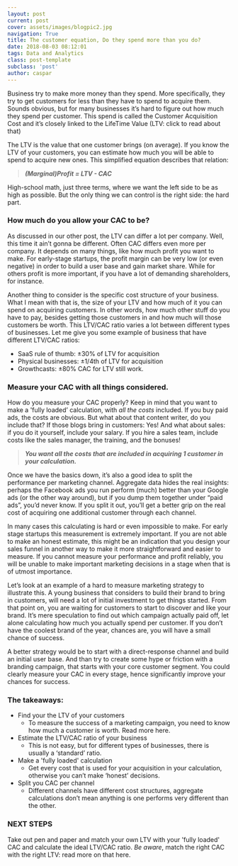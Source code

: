 ```yaml
---
layout: post
current: post
cover: assets/images/blogpic2.jpg
navigation: True
title: The customer equation, Do they spend more than you do?
date: 2018-08-03 08:12:01
tags: Data and Analytics
class: post-template
subclass: 'post'
author: caspar
---
```


Business try to make more money than they spend. More specifically, they try to get customers for less than they have to spend to acquire them. Sounds obvious, but for many businesses it’s hard to figure out how much they spend per customer. This spend is called the Customer Acquisition Cost and it’s closely linked to the LifeTime Value (LTV: click to read about that)

The LTV is the value that one customer brings (on average). If you know the LTV of your customers, you can estimate how much you will be able to spend to acquire new ones. This simplified equation describes that relation:

<blockquote><i><b>(Marginal)Profit = LTV - CAC</b></i></blockquote>

High-school math, just three terms, where we want the left side to be as high as possible. But the only thing we can control is the right side: the hard part.

### How much do you allow your CAC to be?

As discussed in our other post, the LTV can differ a lot per company. Well, this time it ain’t gonna be different. Often CAC differs even more per company. It depends on many things, like how much profit you want to make. For early-stage startups, the profit margin can be very low (or even negative) in order to build a user base and gain market share. While for others profit is more important, if you have a lot of demanding shareholders, for instance. 

Another thing to consider is the specific cost structure of your business. What I mean with that is, the size of your LTV and how much of it you can spend on acquiring customers. In other words, how much other stuff do you have to pay, besides getting those customers in and how much will those customers be worth. This LTV/CAC ratio varies a lot between different types of businesses. 
Let me give you some example of business that have different LTV/CAC ratios:

- SaaS rule of thumb: ±30% of LTV for acquisition
- Physical businesses: ±1/4th of LTV for acquisition 
- Growthcasts: ±80% CAC for LTV still work.


### Measure your CAC with all things considered.

How do you measure your CAC properly? Keep in mind that you want to make a 'fully loaded’ calculation, with *all the costs* included. If you buy paid ads, the costs are obvious. But what about that content writer, do you include that? If those blogs bring in customers: Yes! And what about sales: if you do it yourself, include your salary. If you hire a sales team, include costs like the sales manager, the training, and the bonuses! 

<blockquote><i><b>You want all the costs that are included in acquiring 1 customer in your calculation.</b></i></blockquote>

Once we have the basics down, it’s also a good idea to split the performance per marketing channel. Aggregate data hides the real insights: perhaps the Facebook ads you run perform (much) better than your Google ads (or the other way around), but if you dump them together under “paid ads”, you’d never know. If you split it out, you’ll get a better grip on the real cost of acquiring one additional customer through each channel. 

In many cases this calculating is hard or even impossible to make. For early stage startups this measurement is extremely important. If you are not able to make an honest estimate, this might be an indication that you design your sales funnel in another way to make it more straightforward and easier to measure. If you cannot measure your performance and profit reliably, you will be unable to make important marketing decisions in a stage when that is of utmost importance. 

Let’s look at an example of a hard to measure marketing strategy to illustrate this. A young business that considers to build their brand to bring in customers, will need a lot of initial investment to get things started. From that point on, you are waiting for customers to start to discover and like your brand. It’s mere speculation to find out which campaign actually paid off, let alone calculating how much you actually spend per customer. If you don’t have the coolest brand of the year, chances are, you will have a small chance of success.

A better strategy would be to start with a direct-response channel and build an initial user base. And than try to create some hype or friction with a branding campaign, that starts with your core customer segment. You could clearly measure your CAC in every stage, hence significantly improve your chances for success.


### The takeaways:
- Find your the LTV of your customers
  - To measure the success of a marketing campaign, you need to know how much a customer is worth. Read more here.
- Estimate the LTV/CAC ratio of your business
  - This is not easy, but for different types of businesses, there is usually a ‘standard’ ratio.
- Make a 'fully loaded' calculation
  - Get every cost that is used for your acquisition in your calculation, otherwise you can’t make ‘honest’ decisions.
- Split you CAC per channel
  - Different channels have different cost structures, aggregate calculations don’t mean anything is one performs very different than the other.


### NEXT STEPS

Take out pen and paper and match your own LTV with your 'fully loaded' CAC and calculate the ideal LTV/CAC ratio. *Be aware*, match the right CAC with the right LTV: read more on that here.
